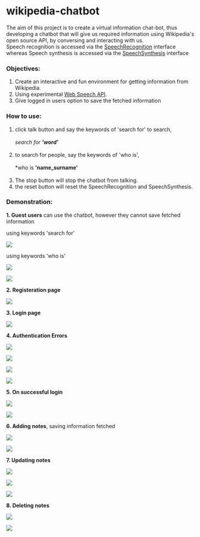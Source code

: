 # wikipedia-chatbot
The aim of this project is to create a virtual information chat-bot, thus developing a chatbot that will give us required information using Wikipedia's open source API, by conversing and interacting with us.<br>
Speech recognition is accessed via the [SpeechRecognition](https://developer.mozilla.org/en-US/docs/Web/API/SpeechRecognition) interface whereas Speech synthesis is accessed via the [SpeechSynthesis](https://developer.mozilla.org/en-US/docs/Web/API/SpeechSynthesis) interface
### Objectives:
1. Create an interactive and fun environment for getting information from Wikipedia.
2. Using experimental [Web Speech API](https://developer.mozilla.org/en-US/docs/Web/API/Web_Speech_API).
3. Give logged in users option to save the fetched information
### How to use:
1. click talk button and say the keywords of 'search for' to search,<br><br>*search for **'word'***<br><br>
2. to search for people, say the keywords of 'who is', <br><br>*who is **'name_surname'**<br><br>
3. The stop button will stop the chatbot from talking.
4. the reset button will reset the SpeechRecognition and SpeechSynthesis.
### Demonstration:
**1. Guest users** can use the chatbot, however they cannot save fetched information

using keywords 'search for'

![](demo/1.png)

using keywords 'who is'

![](demo/18.png)

![](demo/2.png)

**2. Registeration page** 

![](demo/3.png)

**3. Login page**

![](demo/4.png)

**4. Authentication Errors**

![](demo/5.png)

![](demo/6.png)

![](demo/7.png)

![](demo/8.png)

**5. On successful login**

![](demo/9.png)

![](demo/10.png)

**6. Adding notes**, saving information fetched

![](demo/11.png)

![](demo/12.png)

**7. Updating notes**

![](demo/13.png)

![](demo/14.png)

![](demo/15.png)

**8. Deleting notes**

![](demo/16.png)

![](demo/17.png)
